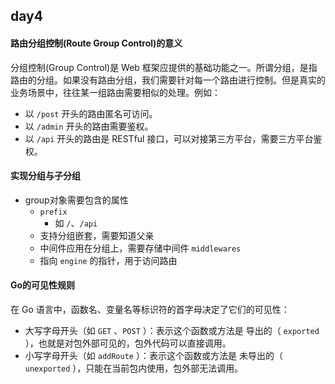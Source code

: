 ## day4
#### 路由分组控制(Route Group Control)的意义
分组控制(Group Control)是 Web 框架应提供的基础功能之一。所谓分组，是指路由的分组。如果没有路由分组，我们需要针对每一个路由进行控制。但是真实的业务场景中，往往某一组路由需要相似的处理。例如：
- 以 `/post` 开头的路由匿名可访问。
- 以 `/admin` 开头的路由需要鉴权。
- 以 `/api` 开头的路由是 RESTful 接口，可以对接第三方平台，需要三方平台鉴权。
#### 实现分组与子分组
- group对象需要包含的属性
  - `prefix`
    - 如 `/`、`/api`
  - 支持分组嵌套，需要知道父亲
  - 中间件应用在分组上，需要存储中间件 `middlewares`
  - 指向 `engine` 的指针，用于访问路由
#### Go的可见性规则
在 Go 语言中，函数名、变量名等标识符的首字母决定了它们的可见性：
- 大写字母开头（如 `GET` 、`POST` ）：表示这个函数或方法是 导出的（ `exported` ），也就是对包外部可见的，包外代码可以直接调用。
- 小写字母开头（如  `addRoute` ）：表示这个函数或方法是 未导出的（ `unexported` ），只能在当前包内使用，包外部无法调用。